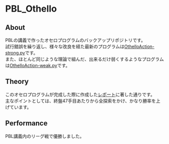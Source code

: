 # PBL_Othello

## About

PBLの講義で作ったオセロプログラムのバックアップリポジトリです。
<br>
試行錯誤を繰り返し、様々な改良を経た最新のプログラムは[OthelloAction-strong.py](OthelloAction-strong.py)です。
<br>
また、ほとんど同じような理論で組んだ、出来るだけ弱くするようなプログラムは[OthelloAction-weak.py](OthelloAction-weak.py)です。

## Theory

このオセロプログラムが完成した際に作成した[レポート](reports/Report.pdf)に著した通りです。
<br>
主なポイントとしては、終盤47手目あたりから全探索をかけ、かなり勝率を上げています。

## Performance

PBL講義内のリーグ戦で優勝しました。
